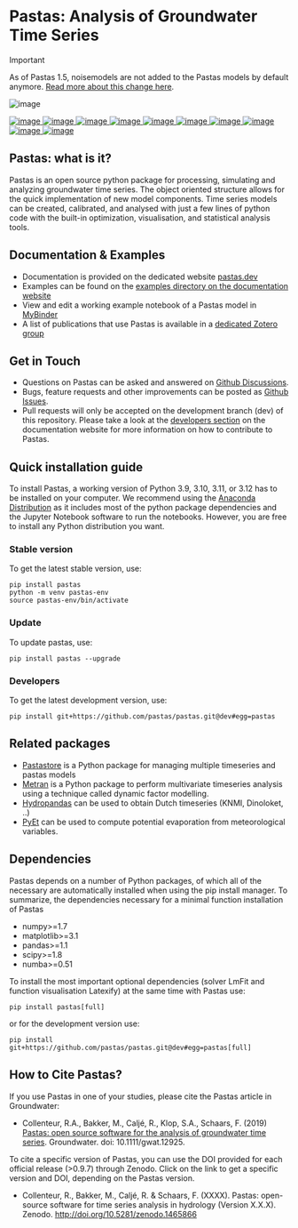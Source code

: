 # Pastas: Analysis of Groundwater Time Series

> [!IMPORTANT]
> As of Pastas 1.5, noisemodels are not added to the Pastas models by default anymore. [Read more about this change here](https://github.com/pastas/pastas/issues/735).


![image](/doc/_static/logo_small.png)

[
![image](https://github.com/pastas/pastas/actions/workflows/ci.yml/badge.svg?branch=master)
](https://github.com/pastas/pastas/actions/workflows/ci.yml)
[
![image](https://img.shields.io/pypi/v/pastas.svg)
](https://pypi.python.org/pypi/pastas)
[
![image](https://img.shields.io/pypi/l/pastas.svg)
](https://mit-license.org/)
[
![image](https://img.shields.io/pypi/pyversions/pastas)
](https://pypi.python.org/pypi/pastas)
[
![image](https://img.shields.io/pypi/dm/pastas)
](https://pypi.org/project/pastas/)
[
![image](https://zenodo.org/badge/DOI/10.5281/zenodo.1465866.svg)
](https://doi.org/10.5281/zenodo.1465866)
[
![image](https://app.codacy.com/project/badge/Grade/952f41c453854064ba0ee1fa0a0b4434)
](https://app.codacy.com/gh/pastas/pastas/dashboard?utm_source=gh&utm_medium=referral&utm_content=&utm_campaign=Badge_grade)
[
![image](https://api.codacy.com/project/badge/Coverage/952f41c453854064ba0ee1fa0a0b4434)
](https://app.codacy.com/gh/pastas/pastas/dashboard?utm_source=gh&utm_medium=referral&utm_content=&utm_campaign=Badge_coverage9)
[
![image](https://readthedocs.org/projects/pastas/badge/?version=latest)
](https://pastas.readthedocs.io/en/latest/?badge=latest)
[
![image](https://mybinder.org/badge_logo.svg)
](https://mybinder.org/v2/gh/pastas/pastas/master?filepath=examples%2Fnotebooks%2F1_basic_model.ipynb)

## Pastas: what is it?

Pastas is an open source python package for processing, simulating and
analyzing groundwater time series. The object oriented structure allows
for the quick implementation of new model components. Time series models
can be created, calibrated, and analysed with just a few lines of python
code with the built-in optimization, visualisation, and statistical
analysis tools.

## Documentation & Examples

-   Documentation is provided on the dedicated website
    [pastas.dev](http://www.pastas.dev/)
-   Examples can be found on the [examples directory on the
    documentation
    website](https://pastas.readthedocs.io/en/dev/examples/index.html)
-   View and edit a working example notebook of a Pastas model in
    [MyBinder](https://mybinder.org/v2/gh/pastas/pastas/master?filepath=examples%2F1_basic_model.ipynb)
-   A list of publications that use Pastas is available in a [dedicated
    Zotero
    group](https://www.zotero.org/groups/4846685/pastas/items/32FS5PTW/item-list)

## Get in Touch

-   Questions on Pastas can be asked and answered on [Github
    Discussions](https://github.com/pastas/pastas/discussions).
-   Bugs, feature requests and other improvements can be posted as
    [Github Issues](https://github.com/pastas/pastas/issues).
-   Pull requests will only be accepted on the development branch (dev)
    of this repository. Please take a look at the [developers
    section](http://pastas.readthedocs.io/) on the documentation website
    for more information on how to contribute to Pastas.

## Quick installation guide

To install Pastas, a working version of Python 3.9, 3.10, 3.11, or 3.12
has to be installed on your computer. We recommend using the [Anaconda
Distribution](https://www.continuum.io/downloads) as it includes most of
the python package dependencies and the Jupyter Notebook software to run
the notebooks. However, you are free to install any Python distribution
you want.

### Stable version

To get the latest stable version, use:

    pip install pastas
    python -m venv pastas-env
    source pastas-env/bin/activate

### Update

To update pastas, use:

    pip install pastas --upgrade

### Developers

To get the latest development version, use:

    pip install git+https://github.com/pastas/pastas.git@dev#egg=pastas

## Related packages

-   [Pastastore](https://github.com/pastas/pastastore) is a Python
    package for managing multiple timeseries and pastas models
-   [Metran](https://github.com/pastas/metran) is a Python package to
    perform multivariate timeseries analysis using a technique called
    dynamic factor modelling.
-   [Hydropandas](https://github.com/ArtesiaWater/hydropandas/blob/master/examples/03_hydropandas_and_pastas.ipynb)
    can be used to obtain Dutch timeseries (KNMI, Dinoloket, ..)
-   [PyEt](https://github.com/phydrus/pyet) can be used to compute
    potential evaporation from meteorological variables.

## Dependencies

Pastas depends on a number of Python packages, of which all of the
necessary are automatically installed when using the pip install
manager. To summarize, the dependencies necessary for a minimal function
installation of Pastas

-   numpy\>=1.7
-   matplotlib\>=3.1
-   pandas\>=1.1
-   scipy\>=1.8
-   numba\>=0.51

To install the most important optional dependencies (solver LmFit and
function visualisation Latexify) at the same time with Pastas use:

    pip install pastas[full]

or for the development version use:

    pip install git+https://github.com/pastas/pastas.git@dev#egg=pastas[full]

## How to Cite Pastas?

If you use Pastas in one of your studies, please cite the Pastas article
in Groundwater:

-   Collenteur, R.A., Bakker, M., Caljé, R., Klop, S.A., Schaars, F.
    (2019) [Pastas: open source software for the analysis of groundwater
    time
    series](https://ngwa.onlinelibrary.wiley.com/doi/abs/10.1111/gwat.12925).
    Groundwater. doi: 10.1111/gwat.12925.

To cite a specific version of Pastas, you can use the DOI provided for
each official release (\>0.9.7) through Zenodo. Click on the link to get
a specific version and DOI, depending on the Pastas version.

-   Collenteur, R., Bakker, M., Caljé, R. & Schaars, F. (XXXX). Pastas:
    open-source software for time series analysis in hydrology (Version
    X.X.X). Zenodo. <http://doi.org/10.5281/zenodo.1465866>
